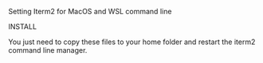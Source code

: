 Setting Iterm2 for MacOS and WSL command line

INSTALL

You just need to copy these files to your home folder and restart the iterm2 command line manager.
